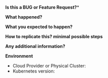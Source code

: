 

**Is this a BUG or Feature Request?***


**What happened?**

**What you expected to happen?**

**How to replicate this? minimal possible steps**

**Any additional information?**

**Environment**
- Cloud Provider or Physical Cluster:
- Kubernetes version:
